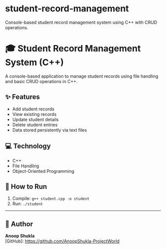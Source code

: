 # student-record-management
Console-based student record management system using C++ with CRUD operations.

# 🎓 Student Record Management System (C++)

A console-based application to manage student records using file handling and basic CRUD operations in C++.

## ✨ Features
- Add student records
- View existing records
- Update student details
- Delete student entries
- Data stored persistently via text files

## 💻 Technology
- C++
- File Handling
- Object-Oriented Programming

## 🚀 How to Run
1. Compile: `g++ student.cpp -o student`
2. Run: `./student`

---

## 👤 Author
**Anoop Shukla**  
[GitHub]: https://github.com/AnoopShukla-ProjectWorld


